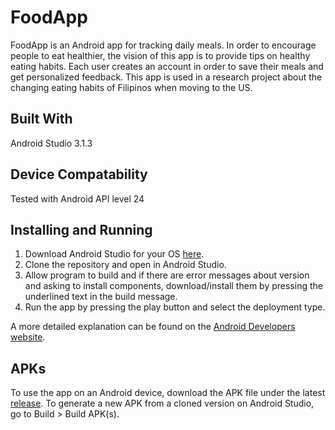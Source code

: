 # FoodApp
FoodApp is an Android app for tracking daily meals. In order to encourage people to eat healthier, the vision of this app is to provide tips on healthy eating habits. Each user creates an account in order to save their meals and get personalized feedback.
This app is used in a research project about the changing eating habits of Filipinos when moving to the US.

## Built With
Android Studio 3.1.3

## Device Compatability
Tested with Android API level 24

## Installing and Running
1. Download Android Studio for your OS [here](https://developer.android.com/studio/).
2. Clone the repository and open in Android Studio.
3. Allow program to build and if there are error messages about version and asking to install components, download/install them by pressing the underlined text in the build message.
4. Run the app by pressing the play button and select the deployment type.

A more detailed explanation can be found on the [Android Developers website](https://developer.android.com/studio/run/).

## APKs
To use the app on an Android device, download the APK file under the latest [release](https://github.com/FoodAppDeveloper/FoodApplicationCode/releases).
To generate a new APK from a cloned version on Android Studio, go to Build > Build APK(s).
